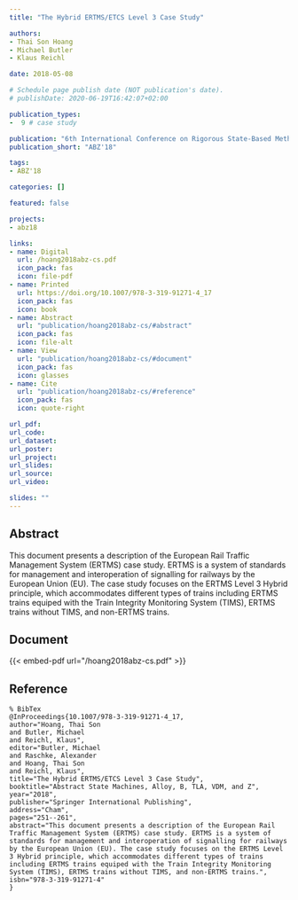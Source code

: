 ```yaml
---
title: "The Hybrid ERTMS/ETCS Level 3 Case Study"

authors:
- Thai Son Hoang
- Michael Butler
- Klaus Reichl

date: 2018-05-08

# Schedule page publish date (NOT publication's date).
# publishDate: 2020-06-19T16:42:07+02:00

publication_types:
-  9 # case study

publication: "6th International Conference on Rigorous State-Based Methods (ABZ'18)"
publication_short: "ABZ'18"

tags:
- ABZ'18

categories: []

featured: false

projects:
- abz18

links:
- name: Digital
  url: /hoang2018abz-cs.pdf
  icon_pack: fas
  icon: file-pdf
- name: Printed
  url: https://doi.org/10.1007/978-3-319-91271-4_17
  icon_pack: fas
  icon: book
- name: Abstract
  url: "publication/hoang2018abz-cs/#abstract"
  icon_pack: fas
  icon: file-alt
- name: View
  url: "publication/hoang2018abz-cs/#document"
  icon_pack: fas
  icon: glasses
- name: Cite
  url: "publication/hoang2018abz-cs/#reference"
  icon_pack: fas
  icon: quote-right

url_pdf:
url_code:
url_dataset:
url_poster:
url_project:
url_slides:
url_source:
url_video:

slides: ""
---
```


## Abstract

This document presents a description of the European Rail Traffic Management System (ERTMS) case study. ERTMS is a system of standards for management and interoperation of signalling for railways by the European Union (EU). The case study focuses on the ERTMS Level 3 Hybrid principle, which accommodates different types of trains including ERTMS trains equiped with the Train Integrity Monitoring System (TIMS), ERTMS trains without TIMS, and non-ERTMS trains.

## Document

{{< embed-pdf url="/hoang2018abz-cs.pdf" >}}

## Reference

~~~
% BibTex
@InProceedings{10.1007/978-3-319-91271-4_17,
author="Hoang, Thai Son
and Butler, Michael
and Reichl, Klaus",
editor="Butler, Michael
and Raschke, Alexander
and Hoang, Thai Son
and Reichl, Klaus",
title="The Hybrid ERTMS/ETCS Level 3 Case Study",
booktitle="Abstract State Machines, Alloy, B, TLA, VDM, and Z",
year="2018",
publisher="Springer International Publishing",
address="Cham",
pages="251--261",
abstract="This document presents a description of the European Rail Traffic Management System (ERTMS) case study. ERTMS is a system of standards for management and interoperation of signalling for railways by the European Union (EU). The case study focuses on the ERTMS Level 3 Hybrid principle, which accommodates different types of trains including ERTMS trains equiped with the Train Integrity Monitoring System (TIMS), ERTMS trains without TIMS, and non-ERTMS trains.",
isbn="978-3-319-91271-4"
}
~~~
